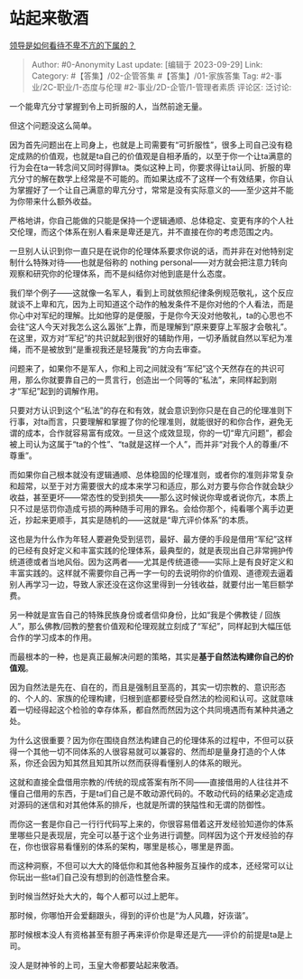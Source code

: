 # 站起来敬酒
[领导是如何看待不卑不亢的下属的？](https://www.zhihu.com/question/577024375/answer/3230697120)

> Author: #0-Anonymity
> Last update: [编辑于 2023-09-29]
> Link:
> Category: #【答集】/02-企管答集 #【答集】/01-家族答集 
> Tag: #2-事业/2C-职业/1-态度与伦理 #2-事业/2D-企管/1-管理者素质 
> 评论区:
> 泛讨论:

一个能卑亢分寸掌握到令上司折服的人，当然前途无量。

但这个问题没这么简单。

因为首先问题出在上司身上，也就是上司需要有“可折服性”，很多上司自己没有稳定成熟的价值观，也就是ta自己的价值观是自相矛盾的，以至于你一个让ta满意的行为会在ta一转念间又同时得罪ta。类似这种上司，你要求得让ta认同、折服的卑亢分寸的解在数学上经常是不可能的。而如果达成不了这样一个有效结果，你自认为掌握好了一个让自己满意的卑亢分寸，常常是没有实际意义的——至少这并不能为你带来什么额外收益。

严格地讲，你自己能做的只能是保持一个逻辑通顺、总体稳定、变更有序的个人社交伦理，而这个体系在别人看来是卑还是亢，并不直接在你的考虑范围之内。

一旦别人认识到你一直只是在说你的伦理体系要求你说的话，而并非在对他特别定制什么特殊对待——也就是俗称的 nothing personal——对方就会把注意力转向观察和研究你的伦理体系，而不是纠结你对他到底是什么态度。

我们举个例子——这就像一名军人，看到上司就依照纪律条例规范敬礼，这个反应就谈不上卑和亢，因为上司知道这个动作的触发条件不是你对他的个人看法，而是你心中对军纪的理解。比如他穿的是便服，于是你今天没对他敬礼，ta的心思也不会往“这人今天对我怎么这么嚣张”上靠，而是理解到“原来要穿上军服才会敬礼”。在这里，双方对“军纪”的共识就起到很好的辅助作用，一切矛盾就自然以军纪为准绳，而不是被放到“是重视我还是轻蔑我”的方向去审查。

问题来了，如果你不是军人，你和上司之间就没有“军纪”这个天然存在的共识可用，那么你就要靠自己的一贯言行，创造出一个同等的“私法”，来同样起到刚才“军纪”起到的调解作用。

只要对方认识到这个“私法”的存在和有效，就会意识到你只是在自己的伦理准则下行事，对ta而言，只要理解和掌握了你的伦理准则，就能很好的和你合作，避免无谓的成本，合作就容易富有成效。一旦这个成效显现，你的一切“卑亢问题”，都会被上司认为这属于“ta的个性”、“ta就是这样一个人”，而并非“对我个人的尊重/不尊重”。

而如果你自己根本就没有逻辑通顺、总体稳固的伦理准则，或者你的准则非常复杂和超常，以至于对方需要很大的成本来学习和适应，那么对方要与你合作就会缺少收益，甚至更坏——常态性的受到损失——那么这时候说你卑或者说你亢，本质上只不过是惩罚你造成亏损的两种随手可用的罪名。会给你那个，纯看哪个离手边更近，抄起来更顺手，其实是随机的——这就是“卑亢评价体系”的本质。

这也是为什么作为年轻人要避免受到惩罚，最好、最方便的手段是借用“军纪”这样的已经有良好定义和丰富实践的伦理体系，最典型的，就是表现出自己非常拥护传统道德或者当地风俗。因为这两者——尤其是传统道德——实际上是有良好定义和丰富实践的。这样就不需要你自己再一字一句的去说明你的价值观、道德观去逼着别人再学习一边，导致人家还没在这你这里得到一分钱收益，就要付出一笔巨额学费。

另一种就是宣告自己的特殊民族身份或者信仰身份，比如“我是个佛教徒 / 回族人”，那么佛教/回教的整套价值观和伦理观就立刻成了“军纪”，同样起到大幅压低合作的学习成本的作用。

而最根本的一种，也是真正最解决问题的策略，其实是**基于自然法构建你自己的价值观**。

因为自然法是先在、自在的，而且是强制且至高的，其实一切宗教的、意识形态的、个人的、家族的伦理构建，归根到底都要经受自然法的检阅和认可。这就意味着一切经得起这个检验的幸存体系，都自然而然因为这个共同境遇而有某种共通之处。

为什么这很重要？因为你在围绕自然法构建自己的伦理体系的过程中，不但可以获得一个其他一切不同体系的人很容易就可以兼容的、然而却是量身打造的个人体系，你还会因为知其然且知其所以然而获得看懂别人的体系的眼光。

这就和直接全盘借用宗教的/传统的现成答案有所不同——直接借用的人往往并不懂自己借用的东西，于是ta们自己是不敢动源代码的。不敢动代码的结果必定造成对源码的迷信和对其他体系的排斥，也就是所谓的狭隘性和无谓的防御性。

而你这一套是你自己一行行代码写上来的，你很容易借着这开发经验知道你的体系里哪些只是表现层，完全可以基于这个业务进行调整。同样因为这个开发经验的存在，你也很容易看懂别的体系的架构，哪里是核心，哪里是界面。

而这种洞察，不但可以大大的降低你和其他各种服务互操作的成本，还经常可以让你玩出一些ta们自己没有想到的创造性整合来。

到时候当然好处大大的，每个人都可以过上肥年。

那时候，你哪怕开会爱翻跟头，得到的评价也是“为人风趣，好诙谐”。

那时候根本没人有资格甚至有胆子再来评价你是卑还是亢——评价的前提是ta是上司。

没人是财神爷的上司，玉皇大帝都要站起来敬酒。